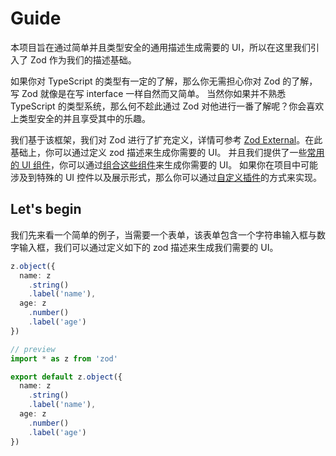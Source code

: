 # Guide

本项目旨在通过简单并且类型安全的通用描述生成需要的 UI，所以在这里我们引入了 Zod 作为我们的描述基础。

如果你对 TypeScript 的类型有一定的了解，那么你无需担心你对 Zod 的了解，写 Zod 就像是在写 interface 一样自然而又简单。
当然你如果并不熟悉 TypeScript 的类型系统，那么何不趁此通过 Zod 对他进行一番了解呢？你会喜欢上类型安全的并且享受其中的乐趣。

我们基于该框架，我们对 Zod 进行了扩充定义，详情可参考 [Zod External]()。在此基础上，你可以通过定义 zod 描述来生成你需要的 UI。
并且我们提供了一些[常用的 UI 组件]()，你可以通过[组合这些组件]()来生成你需要的 UI。
如果你在项目中可能涉及到特殊的 UI 控件以及展示形式，那么你可以通过[自定义插件]()的方式来实现。

## Let's begin

我们先来看一个简单的例子，当需要一个表单，该表单包含一个字符串输入框与数字输入框，我们可以通过定义如下的 zod 描述来生成我们需要的 UI。

```typescript
z.object({
  name: z
    .string()
    .label('name'),
  age: z
    .number()
    .label('age')
})
```

```typescript zodui:preview
// preview
import * as z from 'zod'

export default z.object({
  name: z
    .string()
    .label('name'),
  age: z
    .number()
    .label('age')
})
```
